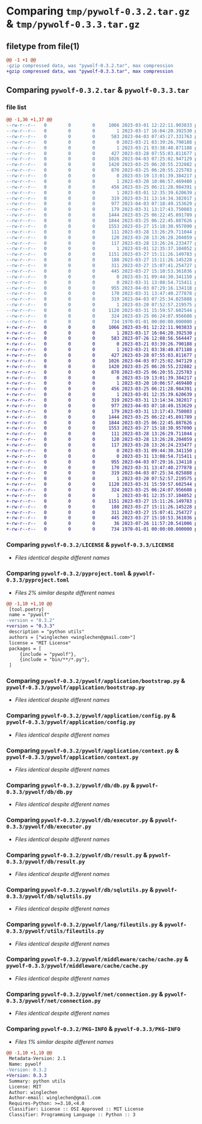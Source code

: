 # Comparing `tmp/pywolf-0.3.2.tar.gz` & `tmp/pywolf-0.3.3.tar.gz`

## filetype from file(1)

```diff
@@ -1 +1 @@
-gzip compressed data, was "pywolf-0.3.2.tar", max compression
+gzip compressed data, was "pywolf-0.3.3.tar", max compression
```

## Comparing `pywolf-0.3.2.tar` & `pywolf-0.3.3.tar`

### file list

```diff
@@ -1,36 +1,37 @@
--rw-r--r--   0        0        0     1066 2023-03-01 12:22:11.903833 pywolf-0.3.2/LICENSE
--rw-r--r--   0        0        0        1 2023-03-17 16:04:20.392530 pywolf-0.3.2/bin/__init__.py
--rw-r--r--   0        0        0      583 2023-04-03 07:45:27.331763 pywolf-0.3.2/pyproject.toml
--rw-r--r--   0        0        0        0 2023-03-21 03:39:26.790188 pywolf-0.3.2/pywolf/__init__.py
--rw-r--r--   0        0        0        1 2023-03-21 03:38:40.871188 pywolf-0.3.2/pywolf/application/__init__.py
--rw-r--r--   0        0        0      427 2023-03-28 07:55:03.811677 pywolf-0.3.2/pywolf/application/application.py
--rw-r--r--   0        0        0     1026 2023-04-03 07:25:02.947129 pywolf-0.3.2/pywolf/application/bootstrap.py
--rw-r--r--   0        0        0     1420 2023-03-25 06:20:55.232882 pywolf-0.3.2/pywolf/application/config.py
--rw-r--r--   0        0        0      870 2023-03-25 06:20:55.225783 pywolf-0.3.2/pywolf/application/context.py
--rw-r--r--   0        0        0        0 2023-03-19 13:01:39.384217 pywolf-0.3.2/pywolf/application/path.py
--rw-r--r--   0        0        0        1 2023-03-20 10:06:57.469480 pywolf-0.3.2/pywolf/cli/__init__.py
--rw-r--r--   0        0        0      456 2023-03-25 06:21:28.984391 pywolf-0.3.2/pywolf/cli/command.py
--rw-r--r--   0        0        0        1 2023-03-01 12:35:39.620639 pywolf-0.3.2/pywolf/db/__init__.py
--rw-r--r--   0        0        0      319 2023-03-31 13:14:34.382017 pywolf-0.3.2/pywolf/db/config.py
--rw-r--r--   0        0        0      977 2023-04-03 07:18:49.153629 pywolf-0.3.2/pywolf/db/db.py
--rw-r--r--   0        0        0      179 2023-03-31 13:17:43.750803 pywolf-0.3.2/pywolf/db/db_config_demo.yaml
--rw-r--r--   0        0        0     1444 2023-03-25 06:22:45.891789 pywolf-0.3.2/pywolf/db/executor.py
--rw-r--r--   0        0        0     1844 2023-03-25 06:22:45.887626 pywolf-0.3.2/pywolf/db/result.py
--rw-r--r--   0        0        0     1553 2023-03-27 15:18:30.957090 pywolf-0.3.2/pywolf/db/sqlutils.py
--rw-r--r--   0        0        0      111 2023-03-28 13:26:29.711044 pywolf-0.3.2/pywolf/exception/base.py
--rw-r--r--   0        0        0      120 2023-03-28 13:26:28.204059 pywolf-0.3.2/pywolf/exception/business.py
--rw-r--r--   0        0        0      117 2023-03-28 13:26:24.233477 pywolf-0.3.2/pywolf/exception/system.py
--rw-r--r--   0        0        0        1 2023-03-01 12:35:37.104052 pywolf-0.3.2/pywolf/lang/__init__.py
--rw-r--r--   0        0        0     1151 2023-03-27 15:11:26.149783 pywolf-0.3.2/pywolf/lang/fileutils.py
--rw-r--r--   0        0        0      188 2023-03-27 15:11:26.145228 pywolf-0.3.2/pywolf/lang/pathutils.py
--rw-r--r--   0        0        0      311 2023-03-27 15:07:41.254727 pywolf-0.3.2/pywolf/lang/strutils.py
--rw-r--r--   0        0        0      445 2023-03-27 15:10:53.361036 pywolf-0.3.2/pywolf/lang/typeutils.py
--rw-r--r--   0        0        0        0 2023-03-31 09:44:30.341150 pywolf-0.3.2/pywolf/middleware/__init__.py
--rw-r--r--   0        0        0        0 2023-03-31 13:08:54.715411 pywolf-0.3.2/pywolf/middleware/cache/__init__.py
--rw-r--r--   0        0        0      955 2023-04-03 07:29:16.134118 pywolf-0.3.2/pywolf/middleware/cache/cache.py
--rw-r--r--   0        0        0      170 2023-03-31 13:47:40.277878 pywolf-0.3.2/pywolf/middleware/cache/cache_config_demo.yaml
--rw-r--r--   0        0        0      319 2023-04-03 07:25:34.025888 pywolf-0.3.2/pywolf/middleware/cache/config.py
--rw-r--r--   0        0        0        1 2023-03-20 07:52:57.219575 pywolf-0.3.2/pywolf/net/__init__.py
--rw-r--r--   0        0        0     1120 2023-03-31 15:59:57.602544 pywolf-0.3.2/pywolf/net/connection.py
--rw-r--r--   0        0        0      324 2023-03-25 06:24:07.956608 pywolf-0.3.2/pywolf/net/httpclient.py
--rw-r--r--   0        0        0      734 1970-01-01 00:00:00.000000 pywolf-0.3.2/PKG-INFO
+-rw-r--r--   0        0        0     1066 2023-03-01 12:22:11.903833 pywolf-0.3.3/LICENSE
+-rw-r--r--   0        0        0        1 2023-03-17 16:04:20.392530 pywolf-0.3.3/bin/__init__.py
+-rw-r--r--   0        0        0      583 2023-07-26 12:08:56.564447 pywolf-0.3.3/pyproject.toml
+-rw-r--r--   0        0        0        0 2023-03-21 03:39:26.790188 pywolf-0.3.3/pywolf/__init__.py
+-rw-r--r--   0        0        0        1 2023-03-21 03:38:40.871188 pywolf-0.3.3/pywolf/application/__init__.py
+-rw-r--r--   0        0        0      427 2023-03-28 07:55:03.811677 pywolf-0.3.3/pywolf/application/application.py
+-rw-r--r--   0        0        0     1026 2023-04-03 07:25:02.947129 pywolf-0.3.3/pywolf/application/bootstrap.py
+-rw-r--r--   0        0        0     1420 2023-03-25 06:20:55.232882 pywolf-0.3.3/pywolf/application/config.py
+-rw-r--r--   0        0        0      870 2023-03-25 06:20:55.225783 pywolf-0.3.3/pywolf/application/context.py
+-rw-r--r--   0        0        0        0 2023-03-19 13:01:39.384217 pywolf-0.3.3/pywolf/application/path.py
+-rw-r--r--   0        0        0        1 2023-03-20 10:06:57.469480 pywolf-0.3.3/pywolf/cli/__init__.py
+-rw-r--r--   0        0        0      456 2023-03-25 06:21:28.984391 pywolf-0.3.3/pywolf/cli/command.py
+-rw-r--r--   0        0        0        1 2023-03-01 12:35:39.620639 pywolf-0.3.3/pywolf/db/__init__.py
+-rw-r--r--   0        0        0      319 2023-03-31 13:14:34.382017 pywolf-0.3.3/pywolf/db/config.py
+-rw-r--r--   0        0        0      977 2023-04-03 07:18:49.153629 pywolf-0.3.3/pywolf/db/db.py
+-rw-r--r--   0        0        0      179 2023-03-31 13:17:43.750803 pywolf-0.3.3/pywolf/db/db_config_demo.yaml
+-rw-r--r--   0        0        0     1444 2023-03-25 06:22:45.891789 pywolf-0.3.3/pywolf/db/executor.py
+-rw-r--r--   0        0        0     1844 2023-03-25 06:22:45.887626 pywolf-0.3.3/pywolf/db/result.py
+-rw-r--r--   0        0        0     1553 2023-03-27 15:18:30.957090 pywolf-0.3.3/pywolf/db/sqlutils.py
+-rw-r--r--   0        0        0      111 2023-03-28 13:26:29.711044 pywolf-0.3.3/pywolf/exception/base.py
+-rw-r--r--   0        0        0      120 2023-03-28 13:26:28.204059 pywolf-0.3.3/pywolf/exception/business.py
+-rw-r--r--   0        0        0      117 2023-03-28 13:26:24.233477 pywolf-0.3.3/pywolf/exception/system.py
+-rw-r--r--   0        0        0        0 2023-03-31 09:44:30.341150 pywolf-0.3.3/pywolf/middleware/__init__.py
+-rw-r--r--   0        0        0        0 2023-03-31 13:08:54.715411 pywolf-0.3.3/pywolf/middleware/cache/__init__.py
+-rw-r--r--   0        0        0      955 2023-04-03 07:29:16.134118 pywolf-0.3.3/pywolf/middleware/cache/cache.py
+-rw-r--r--   0        0        0      170 2023-03-31 13:47:40.277878 pywolf-0.3.3/pywolf/middleware/cache/cache_config_demo.yaml
+-rw-r--r--   0        0        0      319 2023-04-03 07:25:34.025888 pywolf-0.3.3/pywolf/middleware/cache/config.py
+-rw-r--r--   0        0        0        1 2023-03-20 07:52:57.219575 pywolf-0.3.3/pywolf/net/__init__.py
+-rw-r--r--   0        0        0     1120 2023-03-31 15:59:57.602544 pywolf-0.3.3/pywolf/net/connection.py
+-rw-r--r--   0        0        0      324 2023-03-25 06:24:07.956608 pywolf-0.3.3/pywolf/net/httpclient.py
+-rw-r--r--   0        0        0        1 2023-03-01 12:35:37.104052 pywolf-0.3.3/pywolf/utils/__init__.py
+-rw-r--r--   0        0        0     1151 2023-03-27 15:11:26.149783 pywolf-0.3.3/pywolf/utils/fileutils.py
+-rw-r--r--   0        0        0      188 2023-03-27 15:11:26.145228 pywolf-0.3.3/pywolf/utils/pathutils.py
+-rw-r--r--   0        0        0      311 2023-03-27 15:07:41.254727 pywolf-0.3.3/pywolf/utils/strutils.py
+-rw-r--r--   0        0        0      445 2023-03-27 15:10:53.361036 pywolf-0.3.3/pywolf/utils/typeutils.py
+-rw-r--r--   0        0        0       36 2023-07-26 11:57:20.541006 pywolf-0.3.3/pywolf/utils/urlutils.py
+-rw-r--r--   0        0        0      734 1970-01-01 00:00:00.000000 pywolf-0.3.3/PKG-INFO
```

### Comparing `pywolf-0.3.2/LICENSE` & `pywolf-0.3.3/LICENSE`

 * *Files identical despite different names*

### Comparing `pywolf-0.3.2/pyproject.toml` & `pywolf-0.3.3/pyproject.toml`

 * *Files 2% similar despite different names*

```diff
@@ -1,10 +1,10 @@
 [tool.poetry]
 name = "pywolf"
-version = "0.3.2"
+version = "0.3.3"
 description = "python utils"
 authors = ["winglechen <winglechen@gmail.com>"]
 license = "MIT License"
 packages = [
     {include = "pywolf"},
     {include = "bin/**/*.py"},
 ]
```

### Comparing `pywolf-0.3.2/pywolf/application/bootstrap.py` & `pywolf-0.3.3/pywolf/application/bootstrap.py`

 * *Files identical despite different names*

### Comparing `pywolf-0.3.2/pywolf/application/config.py` & `pywolf-0.3.3/pywolf/application/config.py`

 * *Files identical despite different names*

### Comparing `pywolf-0.3.2/pywolf/application/context.py` & `pywolf-0.3.3/pywolf/application/context.py`

 * *Files identical despite different names*

### Comparing `pywolf-0.3.2/pywolf/db/db.py` & `pywolf-0.3.3/pywolf/db/db.py`

 * *Files identical despite different names*

### Comparing `pywolf-0.3.2/pywolf/db/executor.py` & `pywolf-0.3.3/pywolf/db/executor.py`

 * *Files identical despite different names*

### Comparing `pywolf-0.3.2/pywolf/db/result.py` & `pywolf-0.3.3/pywolf/db/result.py`

 * *Files identical despite different names*

### Comparing `pywolf-0.3.2/pywolf/db/sqlutils.py` & `pywolf-0.3.3/pywolf/db/sqlutils.py`

 * *Files identical despite different names*

### Comparing `pywolf-0.3.2/pywolf/lang/fileutils.py` & `pywolf-0.3.3/pywolf/utils/fileutils.py`

 * *Files identical despite different names*

### Comparing `pywolf-0.3.2/pywolf/middleware/cache/cache.py` & `pywolf-0.3.3/pywolf/middleware/cache/cache.py`

 * *Files identical despite different names*

### Comparing `pywolf-0.3.2/pywolf/net/connection.py` & `pywolf-0.3.3/pywolf/net/connection.py`

 * *Files identical despite different names*

### Comparing `pywolf-0.3.2/PKG-INFO` & `pywolf-0.3.3/PKG-INFO`

 * *Files 1% similar despite different names*

```diff
@@ -1,10 +1,10 @@
 Metadata-Version: 2.1
 Name: pywolf
-Version: 0.3.2
+Version: 0.3.3
 Summary: python utils
 License: MIT
 Author: winglechen
 Author-email: winglechen@gmail.com
 Requires-Python: >=3.10,<4.0
 Classifier: License :: OSI Approved :: MIT License
 Classifier: Programming Language :: Python :: 3
```

